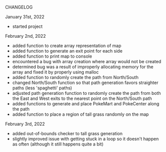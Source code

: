CHANGELOG

January 31st, 2022
- started project

February 2nd, 2022
- added function to create array representation of map
- added function to generate an exit point for each side
- added function to print map to console
- encountered a bug with array creation where array would not be created
- determined bug was a result of improperly allocating memory for the array and fixed it by properly using malloc
- added function to randomly create the path from North/South
- changed North/South function so that path generation favors straighter paths (less 'spaghetti' paths)
- adjusted path generation function to randomly create the path from both the East and West exits to the nearest point on the North/South path
- added functions to generate and place PokeMart and PokeCenter along the path
- added function to place a region of tall grass randomly on the map

February 3rd, 2022
- added out-of-bounds checker to tall grass generation
- slightly improved issue with getting stuck in a loop so it doesn't happen as often (although it still happens quite a bit)